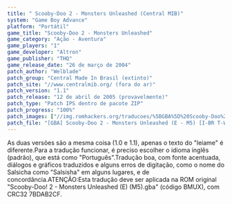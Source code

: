 ```yaml
---
title: " Scooby-Doo 2 - Monsters Unleashed (Central MIB)"
system: "Game Boy Advance"
platform: "Portátil"
game_title: "Scooby-Doo 2 - Monsters Unleashed"
game_category: "Ação - Aventura"
game_players: "1"
game_developer: "Altron"
game_publisher: "THQ"
game_release_date: "26 de março de 2004"
patch_author: "Welblade"
patch_group: "Central Made In Brasil (extinto)"
patch_site: "//www.centralmib.org/ (fora do ar)"
patch_version: "1.1"
patch_release: "12 de abril de 2005 (provavelmente)"
patch_type: "Patch IPS dentro de pacote ZIP"
patch_progress: "100%"
patch_images: ["//img.romhackers.org/traducoes/%5BGBA%5D%20Scooby-Doo%202%20-%20Monsters%20Unleashed%20-%20Central%20MIB%20-%201.png","//img.romhackers.org/traducoes/%5BGBA%5D%20Scooby-Doo%202%20-%20Monsters%20Unleashed%20-%20Central%20MIB%20-%202.png","//img.romhackers.org/traducoes/%5BGBA%5D%20Scooby-Doo%202%20-%20Monsters%20Unleashed%20-%20Central%20MIB%20-%203.png"]
patch_file: "[GBA] Scooby-Doo 2 - Monsters Unleashed (E - M5) [I-BR T-Welblade G-Central MIB V-1.1 P-100% A-2005].zip"
---
```

As duas versões são a mesma coisa (1.0 e 1.1), apenas o texto do "leiame" é diferente.Para a tradução funcionar, é preciso escolher o idioma inglês (padrão), que está como "Português".Tradução boa, com fonte acentuada, diálogos e gráficos traduzidos e alguns erros de digitação, como o nome do Salsicha como "Salsisha" em alguns lugares, e de concordância.ATENÇÃO:Esta tradução deve ser aplicada na ROM original "Scooby-Doo! 2 - Monsters Unleashed (E) (M5).gba" (código BMUX), com CRC32 7BDAB2CF.